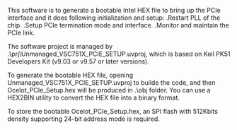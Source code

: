 This software is to generate a bootable Intel HEX file to bring up the PCIe interface and it does following initialization and setup:
    .Restart PLL of the chip.
    .Setup PCIe termination mode and interface.
    .Monitor and maintain the PCIe link.

The software project is managed by .\prj\Unmanaged_VSC751X_PCIE_SETUP.uvproj, which is based on Keil PK51 Developers Kit (v9.03 or v9.57 or later versions).

To generate the bootable HEX file, opening Unmanaged_VSC751X_PCIE_SETUP.uvproj to builde the code, and then Ocelot_PCIe_Setup.hex will be produced in .\obj folder.
You can use a HEX2BIN utility to convert the HEX file into a binary format.

To store the bootable Ocelot_PCIe_Setup.hex, an SPI flash with 512Kbits density supporting 24-bit address mode is required.
